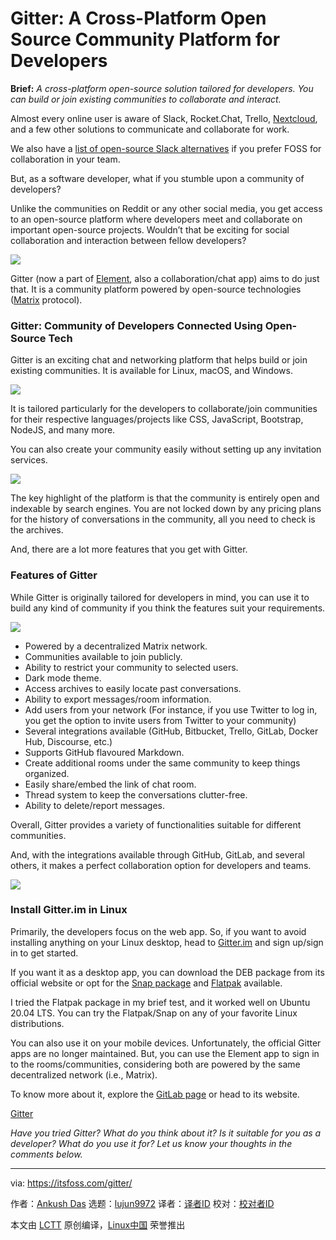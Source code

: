 [#]: subject: "Gitter: A Cross-Platform Open Source Community Platform for Developers"
[#]: via: "https://itsfoss.com/gitter/"
[#]: author: "Ankush Das https://itsfoss.com/author/ankush/"
[#]: collector: "lujun9972"
[#]: translator: " "
[#]: reviewer: " "
[#]: publisher: " "
[#]: url: " "

Gitter: A Cross-Platform Open Source Community Platform for Developers
======

**Brief:** _A cross-platform open-source solution tailored for developers. You can build or join existing communities to collaborate and interact._

Almost every online user is aware of Slack, Rocket.Chat, Trello, [Nextcloud][1], and a few other solutions to communicate and collaborate for work.

We also have a [list of open-source Slack alternatives][2] if you prefer FOSS for collaboration in your team.

But, as a software developer, what if you stumble upon a community of developers?

Unlike the communities on Reddit or any other social media, you get access to an open-source platform where developers meet and collaborate on important open-source projects. Wouldn’t that be exciting for social collaboration and interaction between fellow developers?

![][3]

Gitter (now a part of [Element][4], also a collaboration/chat app) aims to do just that. It is a community platform powered by open-source technologies ([Matrix][5] protocol).

### Gitter: Community of Developers Connected Using Open-Source Tech

Gitter is an exciting chat and networking platform that helps build or join existing communities. It is available for Linux, macOS, and Windows.

![][6]

It is tailored particularly for the developers to collaborate/join communities for their respective languages/projects like CSS, JavaScript, Bootstrap, NodeJS, and many more.

You can also create your community easily without setting up any invitation services.

![][7]

The key highlight of the platform is that the community is entirely open and indexable by search engines. You are not locked down by any pricing plans for the history of conversations in the community, all you need to check is the archives.

And, there are a lot more features that you get with Gitter.

### Features of Gitter

While Gitter is originally tailored for developers in mind, you can use it to build any kind of community if you think the features suit your requirements.

![][8]

  * Powered by a decentralized Matrix network.
  * Communities available to join publicly.
  * Ability to restrict your community to selected users.
  * Dark mode theme.
  * Access archives to easily locate past conversations.
  * Ability to export messages/room information.
  * Add users from your network (For instance, if you use Twitter to log in, you get the option to invite users from Twitter to your community)
  * Several integrations available (GitHub, Bitbucket, Trello, GitLab, Docker Hub, Discourse, etc.)
  * Supports GitHub flavoured Markdown.
  * Create additional rooms under the same community to keep things organized.
  * Easily share/embed the link of chat room.
  * Thread system to keep the conversations clutter-free.
  * Ability to delete/report messages.



Overall, Gitter provides a variety of functionalities suitable for different communities.

And, with the integrations available through GitHub, GitLab, and several others, it makes a perfect collaboration option for developers and teams.

![][9]

### Install Gitter.im in Linux

Primarily, the developers focus on the web app. So, if you want to avoid installing anything on your Linux desktop, head to [Gitter.im][10] and sign up/sign in to get started.

If you want it as a desktop app, you can download the DEB package from its official website or opt for the [Snap package][11] and [Flatpak][12] available.

I tried the Flatpak package in my brief test, and it worked well on Ubuntu 20.04 LTS. You can try the Flatpak/Snap on any of your favorite Linux distributions.

You can also use it on your mobile devices. Unfortunately, the official Gitter apps are no longer maintained. But, you can use the Element app to sign in to the rooms/communities, considering both are powered by the same decentralized network (i.e., Matrix).

To know more about it, explore the [GitLab page][13] or head to its website.

[Gitter][10]

_Have you tried Gitter? What do you think about it? Is it suitable for you as a developer? What do you use it for? Let us know your thoughts in the comments below._

--------------------------------------------------------------------------------

via: https://itsfoss.com/gitter/

作者：[Ankush Das][a]
选题：[lujun9972][b]
译者：[译者ID](https://github.com/译者ID)
校对：[校对者ID](https://github.com/校对者ID)

本文由 [LCTT](https://github.com/LCTT/TranslateProject) 原创编译，[Linux中国](https://linux.cn/) 荣誉推出

[a]: https://itsfoss.com/author/ankush/
[b]: https://github.com/lujun9972
[1]: https://itsfoss.com/nextcloud/
[2]: https://itsfoss.com/open-source-slack-alternative/
[3]: https://i0.wp.com/itsfoss.com/wp-content/uploads/2022/03/gitter-dark-mode.png?resize=800%2C536&ssl=1
[4]: https://itsfoss.com/element/
[5]: https://matrix.org/
[6]: https://i0.wp.com/itsfoss.com/wp-content/uploads/2022/03/gitter-light-mode.png?resize=800%2C536&ssl=1
[7]: https://i0.wp.com/itsfoss.com/wp-content/uploads/2022/03/gitter-communities.png?resize=800%2C398&ssl=1
[8]: https://i0.wp.com/itsfoss.com/wp-content/uploads/2022/03/gitter-add-friends.png?resize=800%2C468&ssl=1
[9]: https://i0.wp.com/itsfoss.com/wp-content/uploads/2022/03/gitter-integrations.png?resize=800%2C597&ssl=1
[10]: https://gitter.im/
[11]: https://snapcraft.io/gitter-desktop
[12]: https://flathub.org/apps/details/im.gitter.Gitter
[13]: https://gitlab.com/gitterHQ/desktop
